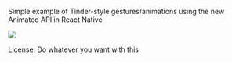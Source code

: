 Simple example of Tinder-style gestures/animations using the new
Animated API in React Native

![](http://url.brentvatne.ca/16ylP.gif)

License: Do whatever you want with this
